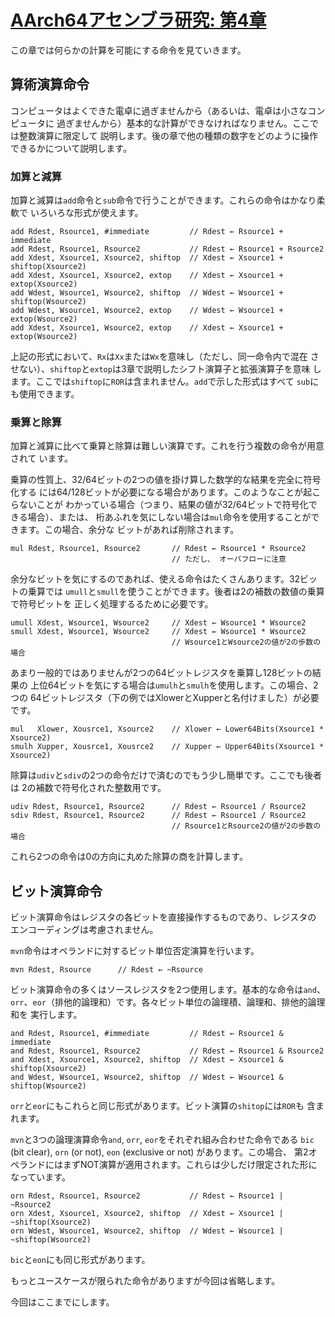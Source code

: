 # [AArch64アセンブラ研究: 第4章](https://thinkingeek.com/2016/10/23/exploring-aarch64-assembler-chapter-4/)

この章では何らかの計算を可能にする命令を見ていきます。

## 算術演算命令

コンピュータはよくできた電卓に過ぎませんから（あるいは、電卓は小さなコンピュータに
過ぎませんから）基本的な計算ができなければなりません。ここでは整数演算に限定して
説明します。後の章で他の種類の数字をどのように操作できるかについて説明します。

### 加算と減算

加算と減算は`add`命令と`sub`命令で行うことができます。これらの命令はかなり柔軟で
いろいろな形式が使えます。

```
add Rdest, Rsource1, #immediate         // Rdest ← Rsource1 + immediate
add Rdest, Rsource1, Rsource2           // Rdest ← Rsource1 + Rsource2
add Xdest, Xsource1, Xsource2, shiftop  // Xdest ← Xsource1 + shiftop(Xsource2)
add Xdest, Xsource1, Xsource2, extop    // Xdest ← Xsource1 + extop(Xsource2)
add Wdest, Wsource1, Wsource2, shiftop  // Wdest ← Wsource1 + shiftop(Wsource2)
add Wdest, Wsource1, Wsource2, extop    // Wdest ← Wsource1 + extop(Wsource2)
add Xdest, Xsource1, Wsource2, extop    // Xdest ← Xsource1 + extop(Wsource2)
```

上記の形式において、`Rx`は`Xx`または`Wx`を意味し（ただし、同一命令内で混在
させない）、`shiftop`と`extop`は3章で説明したシフト演算子と拡張演算子を意味
します。ここでは`shiftop`に`ROR`は含まれません。`add`で示した形式はすべて
`sub`にも使用できます。

### 乗算と除算

加算と減算に比べて乗算と除算は難しい演算です。これを行う複数の命令が用意されて
います。

乗算の性質上、32/64ビットの2つの値を掛け算した数学的な結果を完全に符号化する
には64/128ビットが必要になる場合があります。このようなことが起こらないことが
わかっている場合（つまり、結果の値が32/64ビットで符号化できる場合）、または、
桁あふれを気にしない場合は`mul`命令を使用することができます。この場合、余分な
ビットがあれば削除されます。

```
mul Rdest, Rsource1, Rsource2       // Rdest ← Rsource1 * Rsource2
                                    // ただし、 オーバフローに注意
```

余分なビットを気にするのであれば、使える命令はたくさんあります。32ビットの乗算では
`umull`と`smull`を使うことができます。後者は2の補数の数値の乗算で符号ビットを
正しく処理するるために必要です。

```
umull Xdest, Wsource1, Wsource2     // Xdest ← Wsource1 * Wsource2
smull Xdest, Wsource1, Wsource2     // Xdest ← Wsource1 * Wsource2
                                    // Wsource1とWsource2の値が2の歩数の場合
```

あまり一般的ではありませんが2つの64ビットレジスタを乗算し128ビットの結果の
上位64ビットを気にする場合は`umulh`と`smulh`を使用します。この場合、2つの
64ビットレジスタ（下の例ではXlowerとXupperと名付けました）が必要です。

```
mul   Xlower, Xousrce1, Xsource2    // Xlower ← Lower64Bits(Xsource1 * Xsource2)
smulh Xupper, Xousrce1, Xousrce2    // Xupper ← Upper64Bits(Xsource1 * Xsource2)
```

除算は`udiv`と`sdiv`の2つの命令だけで済むのでもう少し簡単です。ここでも後者は
2の補数で符号化された整数用です。

```
udiv Rdest, Rsource1, Rsource2      // Rdest ← Rsource1 / Rsource2
sdiv Rdest, Rsource1, Rsource2      // Rdest ← Rsource1 / Rsource2
                                    // Rsource1とRsource2の値が2の歩数の場合
```

これら2つの命令は0の方向に丸めた除算の商を計算します。

## ビット演算命令

ビット演算命令はレジスタの各ビットを直接操作するものであり、レジスタの
エンコーディングは考慮されません。

`mvn`命令はオペランドに対するビット単位否定演算を行います。

```
mvn Rdest, Rsource      // Rdest ← ~Rsource
```

ビット演算命令の多くはソースレジスタを2つ使用します。基本的な命令は`and`、
`orr`、`eor`（排他的論理和）です。各々ビット単位の論理積、論理和、排他的論理和を
実行します。

```
and Rdest, Rsource1, #immediate         // Rdest ← Rsource1 & immediate
and Rdest, Rsource1, Rsource2           // Rdest ← Rsource1 & Rsource2
and Xdest, Xsource1, Xsource2, shiftop  // Xdest ← Xsource1 & shiftop(Xsource2)
and Wdest, Wsource1, Wsource2, shiftop  // Wdest ← Wsource1 & shiftop(Wsource2)
```

`orr`と`eor`にもこれらと同じ形式があります。ビット演算の`shitop`には`ROR`も
含まれます。

`mvn`と3つの論理演算命令`and`, `orr`, `eor`をそれぞれ組み合わせた命令である
`bic` (bit clear), `orn` (or not), `eon` (exclusive or not) があります。この場合、
第2オペランドにはまずNOT演算が適用されます。これらは少しだけ限定された形に
なっています。

```
orn Rdest, Rsource1, Rsource2           // Rdest ← Rsource1 | ~Rsource2
orn Xdest, Xsource1, Xsource2, shiftop  // Xdest ← Xsource1 | ~shiftop(Xsource2)
orn Wdest, Wsource1, Wsource2, shiftop  // Wdest ← Wsource1 | ~shiftop(Wsource2)
```
`bic`と`eon`にも同じ形式があります。

もっとユースケースが限られた命令がありますが今回は省略します。

今回はここまでにします。
